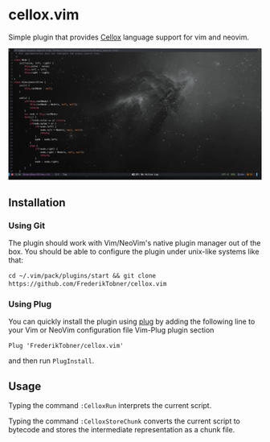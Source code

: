 # cellox.vim

Simple plugin that provides [Cellox](https://github.com/FrederikTobner/Cellox) language support for vim and neovim.

![Syntax Highlighting](./images/example.png)

## Installation

### Using Git

The plugin should work with Vim/NeoVim's native plugin manager out of the box. You should be able to configure the plugin under unix-like systems like that:

```
cd ~/.vim/pack/plugins/start && git clone https://github.com/FrederikTobner/cellox.vim
```

### Using Plug

You can quickly install the plugin using [plug](https://github.com/junegunn/vim-plug) by adding the following line to your Vim or NeoVim configuration file Vim-Plug plugin section

```
Plug 'FrederikTobner/cellox.vim'
```

and then run `PlugInstall`.

## Usage

Typing the command `:CelloxRun` interprets the current script.

Typing the command `:CelloxStoreChunk` converts the current script to bytecode and stores the intermediate representation as a chunk file.
